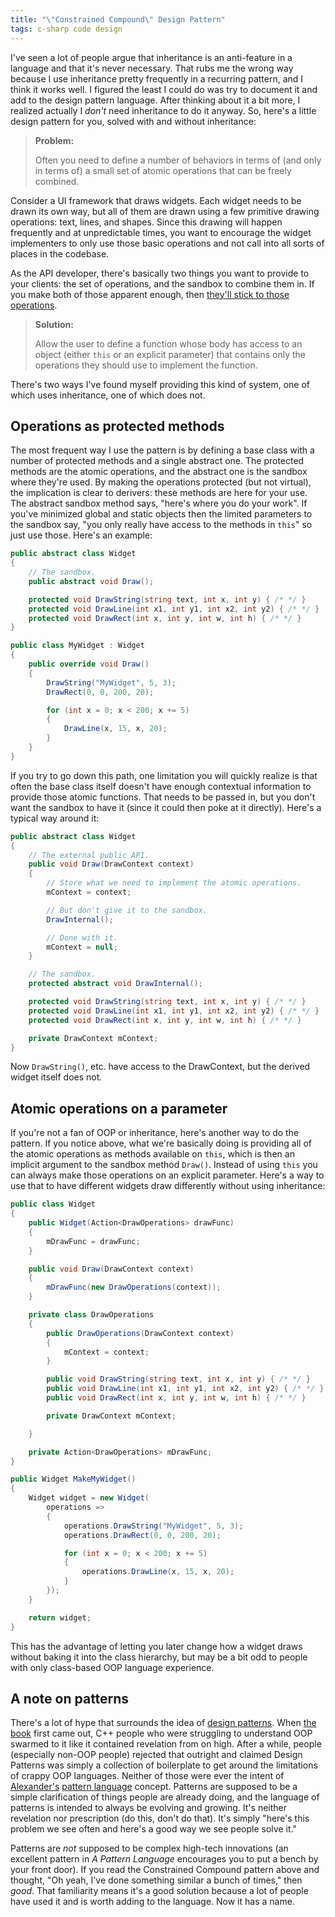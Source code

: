 ```yaml
---
title: "\"Constrained Compound\" Design Pattern"
tags: c-sharp code design
---
```


I've seen a lot of people argue that inheritance is an anti-feature in a
language and that it's never necessary. That rubs me the wrong way because I use
inheritance pretty frequently in a recurring pattern, and I think it works well.
I figured the least I could do was try to document it and add to the design
pattern language. After thinking about it a bit more, I realized actually I
*don't* need inheritance to do it anyway. So, here's a little design pattern for
you, solved with and without inheritance:

> **Problem:**
>
> Often you need to define a number of behaviors in terms of (and only in terms
> of) a small set of atomic operations that can be freely combined.

Consider a UI framework that draws widgets. Each widget needs to be drawn its
own way, but all of them are drawn using a few primitive drawing operations:
text, lines, and shapes. Since this drawing will happen frequently and at
unpredictable times, you want to encourage the widget implementers to only use
those basic operations and not call into all sorts of places in the codebase.

As the API developer, there's basically two things you want to provide to your
clients: the set of operations, and the sandbox to combine them in. If you make
both of those apparent enough, then [they'll stick to those
operations][ops].

[ops]: http://blogs.msdn.com/brada/archive/2003/10/02/50420.aspx

> **Solution:**
>
> Allow the user to define a function whose body has access to an object (either
> `this` or an explicit parameter) that contains only the operations they should
> use to implement the function.

There's two ways I've found myself providing this kind of system, one of which
uses inheritance, one of which does not.

## Operations as protected methods

The most frequent way I use the pattern is by defining a base class with a
number of protected methods and a single abstract one. The protected methods are
the atomic operations, and the abstract one is the sandbox where they're used.
By making the operations protected (but not virtual), the implication is clear
to derivers: these methods are here for your use. The abstract sandbox method
says, "here's where you do your work". If you've minimized global and static
objects then the limited parameters to the sandbox say, "you only really have
access to the methods in `this`" so just use those. Here's an example:

```csharp
public abstract class Widget
{
    // The sandbox.
    public abstract void Draw();

    protected void DrawString(string text, int x, int y) { /* */ }
    protected void DrawLine(int x1, int y1, int x2, int y2) { /* */ }
    protected void DrawRect(int x, int y, int w, int h) { /* */ }
}

public class MyWidget : Widget
{
    public override void Draw()
    {
        DrawString("MyWidget", 5, 3);
        DrawRect(0, 0, 200, 20);

        for (int x = 0; x < 200; x += 5)
        {
            DrawLine(x, 15, x, 20);
        }
    }
}
```

If you try to go down this path, one limitation you will quickly realize is that
often the base class itself doesn't have enough contextual information to
provide those atomic functions. That needs to be passed in, but you don't want
the sandbox to have it (since it could then poke at it directly). Here's a
typical way around it:

```csharp
public abstract class Widget
{
    // The external public API.
    public void Draw(DrawContext context)
    {
        // Store what we need to implement the atomic operations.
        mContext = context;

        // But don't give it to the sandbox.
        DrawInternal();

        // Done with it.
        mContext = null;
    }

    // The sandbox.
    protected abstract void DrawInternal();

    protected void DrawString(string text, int x, int y) { /* */ }
    protected void DrawLine(int x1, int y1, int x2, int y2) { /* */ }
    protected void DrawRect(int x, int y, int w, int h) { /* */ }

    private DrawContext mContext;
}
```

Now `DrawString()`, etc. have access to the DrawContext, but the derived
widget itself does not.

## Atomic operations on a parameter

If you're not a fan of OOP or inheritance, here's another way to do the pattern.
If you notice above, what we're basically doing is providing all of the atomic
operations as methods available on `this`, which is then an implicit argument to
the sandbox method `Draw()`. Instead of using `this` you can always make those
operations on an explicit parameter. Here's a way to use that to have different
widgets draw differently without using inheritance:

```csharp
public class Widget
{
    public Widget(Action<DrawOperations> drawFunc)
    {
        mDrawFunc = drawFunc;
    }

    public void Draw(DrawContext context)
    {
        mDrawFunc(new DrawOperations(context));
    }

    private class DrawOperations
    {
        public DrawOperations(DrawContext context)
        {
            mContext = context;
        }

        public void DrawString(string text, int x, int y) { /* */ }
        public void DrawLine(int x1, int y1, int x2, int y2) { /* */ }
        public void DrawRect(int x, int y, int w, int h) { /* */ }

        private DrawContext mContext;

    }

    private Action<DrawOperations> mDrawFunc;
}

public Widget MakeMyWidget()
{
    Widget widget = new Widget(
        operations =>
        {
            operations.DrawString("MyWidget", 5, 3);
            operations.DrawRect(0, 0, 200, 20);

            for (int x = 0; x < 200; x += 5)
            {
                operations.DrawLine(x, 15, x, 20);
            }
        });
    }

    return widget;
}
```

This has the advantage of letting you later change how a widget draws without
baking it into the class hierarchy, but may be a bit odd to people with only
class-based OOP language experience.

## A note on patterns

There's a lot of hype that surrounds the idea of [design patterns][]. When [the
book][gof] first came out, C++ people who were struggling to understand OOP
swarmed to it like it contained revelation from on high. After a while, people
(especially non-OOP people) rejected that outright and claimed Design Patterns
was simply a collection of boilerplate to get around the limitations of crappy
OOP languages. Neither of those were ever the intent of [Alexander's][tree]
[pattern language][] concept. Patterns are supposed to be a simple clarification
of things people are already doing, and the language of patterns is intended to
always be evolving and growing. It's neither revelation nor prescription (do
this, don't do that). It's simply "here's this problem we see often and here's a
good way we see people solve it."

[design patterns]: http://en.wikipedia.org/wiki/Design_pattern_(computer_science)
[gof]: http://en.wikipedia.org/wiki/Design_Patterns
[tree]: https://www.patternlanguage.com/archive/cityisnotatree.html
[pattern language]: http://en.wikipedia.org/wiki/A_Pattern_Language

Patterns are *not* supposed to be complex high-tech innovations (an excellent
pattern in *A Pattern Language* encourages you to put a bench by your front
door). If you read the Constrained Compound pattern above and thought, "Oh yeah,
I've done something similar a bunch of times," then *good*. That familiarity
means it's a good solution because a lot of people have used it and is worth
adding to the language. Now it has a name.
